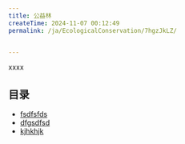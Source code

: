 ```yaml
---
title: 公益林
createTime: 2024-11-07 00:12:49
permalink: /ja/EcologicalConservation/7hgzJkLZ/


---
```


xxxx

## 目录
- [fsdfsfds](./1.fsdfsfds.md)
- [dfgsdfsd](./2.dfgsdfsd.md)
- [kjhkhjk](./3.kjhkhjk.md)
